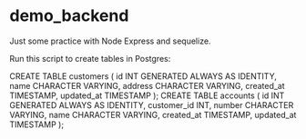# demo_backend

Just some practice with Node Express and sequelize.

Run this script to create tables in Postgres:

CREATE TABLE customers ( id INT GENERATED ALWAYS AS IDENTITY, 
						name CHARACTER VARYING, 
						address CHARACTER VARYING,
						created_at TIMESTAMP,
						updated_at TIMESTAMP );
CREATE TABLE accounts ( id INT GENERATED ALWAYS AS IDENTITY, 
					   customer_id INT, 
					   number CHARACTER VARYING, 
					   name CHARACTER VARYING, 
					   created_at TIMESTAMP, 
					   updated_at TIMESTAMP );
